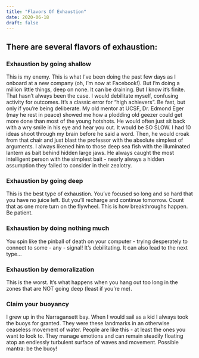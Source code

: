 ```yaml
---
title: "Flavors Of Exhaustion"
date: 2020-06-18
draft: false
---
```


## There are several flavors of exhaustion:

### Exhaustion by going shallow
This is my enemy. This is what I’ve been doing the past few days as I onboard at a new company (oh, I’m now at Facebook!). But I’m doing a million little things, deep on none. It can be draining. But I know it’s finite. That hasn’t always been the case. I would debilitate myself, confusing activity for outcomes. It’s a classic error for “high achievers”. Be fast, but only if you’re being deliberate. My old mentor at UCSF, Dr. Edmond Eger (may he rest in peace) showed me how a plodding old geezer could get more done than most of the young hotshots. He would often just sit back with a wry smile in his eye and hear you out. It would be SO SLOW. I had 10 ideas shoot through my brain before he said a word. Then, he would croak from that chair and just blast the professor with the absolute simplest of arguments. I always likened him to those deep sea fish with the illuminated lantern as bait behind hidden large jaws. He always caught the most intelligent person with the simplest bait - nearly always a hidden assumption they failed to consider in their zealotry.

### Exhaustion by going deep
This is the best type of exhaustion. You’ve focused so long and so hard that you have no juice left. But you’ll recharge and continue tomorrow. Count that as one more turn on the flywheel. This is how breakthroughs happen. Be patient.

### Exhaustion by doing nothing much
You spin like the pinball of death on your computer - trying desperately to connect to some - any - signal! It’s debilitating. It can also lead to the next type…

### Exhaustion by demoralization
This is the worst. It’s what happens when you hang out too long in the zones that are NOT going deep (least if you’re me).

### Claim your buoyancy
I grew up in the Narragansett bay. When I would sail as a kid I always took the buoys for granted. They were these landmarks in an otherwise ceaseless movement of water. People are like this - at least the ones you want to look to. They manage emotions and can remain steadily floating atop an endlessly turbulent surface of waves and movement. Possible mantra: be the buoy!